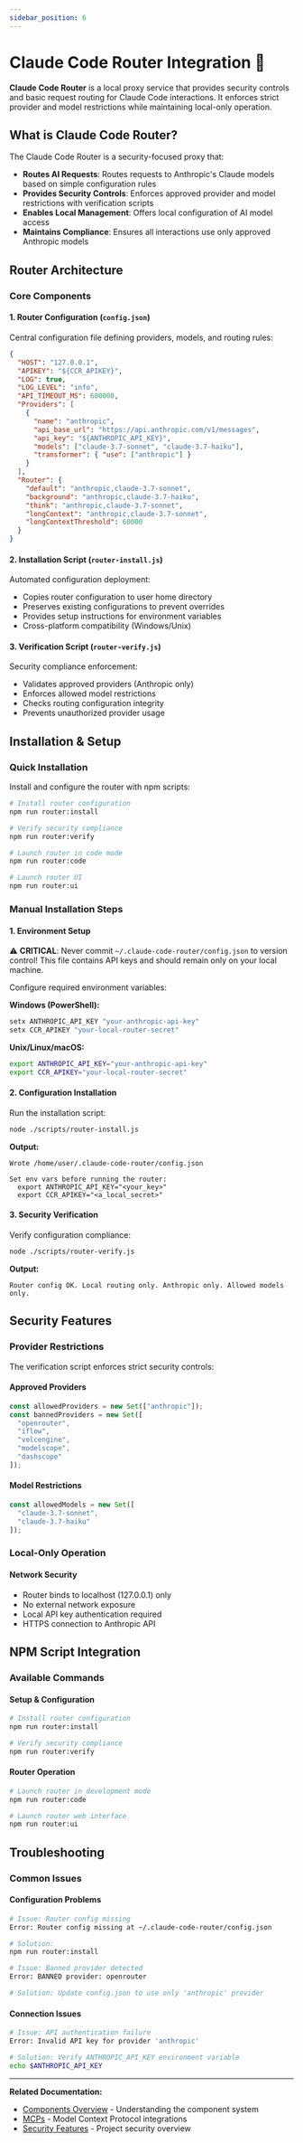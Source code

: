 ```yaml
---
sidebar_position: 6
---
```


# Claude Code Router Integration 🔄

**Claude Code Router** is a local proxy service that provides security controls and basic request routing for Claude Code interactions. It enforces strict provider and model restrictions while maintaining local-only operation.

## What is Claude Code Router?

The Claude Code Router is a security-focused proxy that:

- **Routes AI Requests**: Routes requests to Anthropic's Claude models based on simple configuration rules
- **Provides Security Controls**: Enforces approved provider and model restrictions with verification scripts
- **Enables Local Management**: Offers local configuration of AI model access
- **Maintains Compliance**: Ensures all interactions use only approved Anthropic models

## Router Architecture

### Core Components

#### 1. Router Configuration (`config.json`)
Central configuration file defining providers, models, and routing rules:

```json
{
  "HOST": "127.0.0.1",
  "APIKEY": "${CCR_APIKEY}",
  "LOG": true,
  "LOG_LEVEL": "info",
  "API_TIMEOUT_MS": 600000,
  "Providers": [
    {
      "name": "anthropic",
      "api_base_url": "https://api.anthropic.com/v1/messages",
      "api_key": "${ANTHROPIC_API_KEY}",
      "models": ["claude-3.7-sonnet", "claude-3.7-haiku"],
      "transformer": { "use": ["anthropic"] }
    }
  ],
  "Router": {
    "default": "anthropic,claude-3.7-sonnet",
    "background": "anthropic,claude-3.7-haiku",
    "think": "anthropic,claude-3.7-sonnet",
    "longContext": "anthropic,claude-3.7-sonnet",
    "longContextThreshold": 60000
  }
}
```

#### 2. Installation Script (`router-install.js`)
Automated configuration deployment:
- Copies router configuration to user home directory
- Preserves existing configurations to prevent overrides
- Provides setup instructions for environment variables
- Cross-platform compatibility (Windows/Unix)

#### 3. Verification Script (`router-verify.js`)
Security compliance enforcement:
- Validates approved providers (Anthropic only)
- Enforces allowed model restrictions
- Checks routing configuration integrity
- Prevents unauthorized provider usage

## Installation & Setup

### Quick Installation

Install and configure the router with npm scripts:

```bash
# Install router configuration
npm run router:install

# Verify security compliance
npm run router:verify

# Launch router in code mode
npm run router:code

# Launch router UI
npm run router:ui
```

### Manual Installation Steps

#### 1. Environment Setup

⚠️ **CRITICAL**: Never commit `~/.claude-code-router/config.json` to version control! This file contains API keys and should remain only on your local machine.

Configure required environment variables:

**Windows (PowerShell):**
```powershell
setx ANTHROPIC_API_KEY "your-anthropic-api-key"
setx CCR_APIKEY "your-local-router-secret"
```

**Unix/Linux/macOS:**
```bash
export ANTHROPIC_API_KEY="your-anthropic-api-key"
export CCR_APIKEY="your-local-router-secret"
```

#### 2. Configuration Installation
Run the installation script:

```bash
node ./scripts/router-install.js
```

**Output:**
```
Wrote /home/user/.claude-code-router/config.json

Set env vars before running the router:
  export ANTHROPIC_API_KEY="<your_key>"
  export CCR_APIKEY="<a_local_secret>"
```

#### 3. Security Verification
Verify configuration compliance:

```bash
node ./scripts/router-verify.js
```

**Output:**
```
Router config OK. Local routing only. Anthropic only. Allowed models only.
```

## Security Features

### Provider Restrictions

The verification script enforces strict security controls:

#### Approved Providers
```javascript
const allowedProviders = new Set(["anthropic"]);
const bannedProviders = new Set([
  "openrouter", 
  "iflow", 
  "volcengine", 
  "modelscope", 
  "dashscope"
]);
```

#### Model Restrictions
```javascript
const allowedModels = new Set([
  "claude-3.7-sonnet", 
  "claude-3.7-haiku"
]);
```

### Local-Only Operation

#### Network Security
- Router binds to localhost (127.0.0.1) only
- No external network exposure
- Local API key authentication required
- HTTPS connection to Anthropic API

## NPM Script Integration

### Available Commands

#### Setup & Configuration
```bash
# Install router configuration
npm run router:install

# Verify security compliance  
npm run router:verify
```

#### Router Operation
```bash
# Launch router in development mode
npm run router:code

# Launch router web interface
npm run router:ui
```

## Troubleshooting

### Common Issues

#### Configuration Problems
```bash
# Issue: Router config missing
Error: Router config missing at ~/.claude-code-router/config.json

# Solution:
npm run router:install
```

```bash
# Issue: Banned provider detected
Error: BANNED provider: openrouter

# Solution: Update config.json to use only 'anthropic' provider
```

#### Connection Issues
```bash
# Issue: API authentication failure
Error: Invalid API key for provider 'anthropic'

# Solution: Verify ANTHROPIC_API_KEY environment variable
echo $ANTHROPIC_API_KEY
```

---

**Related Documentation:**
- [Components Overview](./overview) - Understanding the component system
- [MCPs](./mcps) - Model Context Protocol integrations
- [Security Features](../safety-features) - Project security overview
